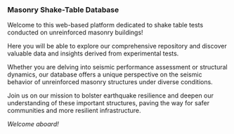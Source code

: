 ### Masonry Shake-Table Database

Welcome to this web-based platform dedicated to shake table tests conducted on unreinforced masonry buildings!

Here you will be able to explore our comprehensive repository and discover valuable data and insights derived from experimental tests.

Whether you are delving into seismic performance assessment or structural dynamics, our database offers a unique perspective on the seismic behavior of unreinforced masonry structures under diverse conditions.

Join us on our mission to bolster earthquake resilience and deepen our understanding of these important structures, paving the way for safer communities and more resilient infrastructure.

_Welcome aboard!_
